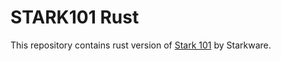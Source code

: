 # STARK101 Rust

This repository contains rust version of [Stark 101](https://starkware.co/stark-101/) by Starkware.